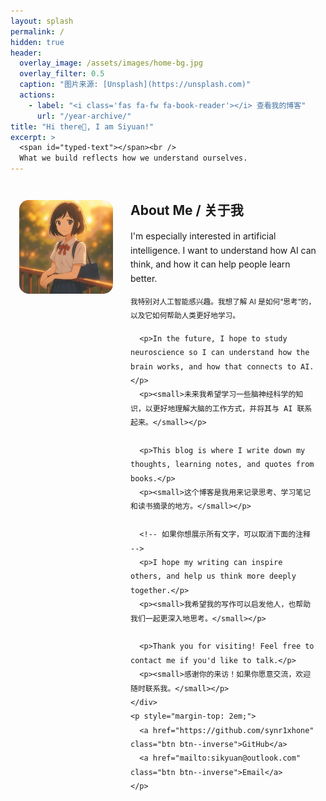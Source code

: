 ```yaml
---
layout: splash
permalink: /
hidden: true
header:
  overlay_image: /assets/images/home-bg.jpg
  overlay_filter: 0.5
  caption: "图片来源: [Unsplash](https://unsplash.com)"
  actions:
    - label: "<i class='fas fa-fw fa-book-reader'></i> 查看我的博客"
      url: "/year-archive/"
title: "Hi there👋, I am Siyuan!"
excerpt: >
  <span id="typed-text"></span><br />
  What we build reflects how we understand ourselves.
---
```


<!-- =================================================================== -->
<!--      全新的、最终版的“关于我”模块 (使用 Flexbox 布局)           -->
<!-- =================================================================== -->
<div style="display: flex; align-items: flex-start; margin-top: 3em; margin-bottom: 2em; padding: 0 1em;">

  <!-- 左侧头像部分 -->
  <div style="flex: 0 0 150px; margin-right: 2em;">
    <img src="/assets/images/siyuan-avatar.jpg" alt="思远" style="width: 150px; border-radius: 15px;">
  </div>

  <!-- 右侧文字介绍部分 -->
  <div style="flex: 1;">
    <h2 style="margin-top: 0;">About Me / 关于我</h2>
    <div style="line-height: 1.6;">
      <p>I'm especially interested in artificial intelligence. I want to understand how AI can think, and how it can help people learn better.</p>
      <p><small>我特别对人工智能感兴趣。我想了解 AI 是如何“思考”的，以及它如何帮助人类更好地学习。</small></p>

      <p>In the future, I hope to study neuroscience so I can understand how the brain works, and how that connects to AI.</p>
      <p><small>未来我希望学习一些脑神经科学的知识，以更好地理解大脑的工作方式，并将其与 AI 联系起来。</small></p>

      <p>This blog is where I write down my thoughts, learning notes, and quotes from books.</p>
      <p><small>这个博客是我用来记录思考、学习笔记和读书摘录的地方。</small></p>
      
      <!-- 如果你想展示所有文字，可以取消下面的注释 -->
      <p>I hope my writing can inspire others, and help us think more deeply together.</p>
      <p><small>我希望我的写作可以启发他人，也帮助我们一起更深入地思考。</small></p>

      <p>Thank you for visiting! Feel free to contact me if you'd like to talk.</p>
      <p><small>感谢你的来访！如果你愿意交流，欢迎随时联系我。</small></p>
    </div>
    <p style="margin-top: 2em;">
      <a href="https://github.com/synr1xhone" class="btn btn--inverse">GitHub</a>
      <a href="mailto:sikyuan@outlook.com" class="btn btn--inverse">Email</a>
    </p>
  </div>

</div>


<!-- =================================================================== -->
<!--      打字机效果的“魔法”脚本 (保持不变)                           -->
<!-- =================================================================== -->
<script src="https://cdn.jsdelivr.net/npm/typed.js@2.0.12"></script>
<script>
  var typed = new Typed('#typed-text', {
    strings: [
      "我是一名高中生。",
      "I am a High School Student.",
      "我是一名探索者。",
      "I am a Curious Explorer.",
      "我是一名未来的工程师。",
      "I am an Aspiring Engineer."
    ],
    typeSpeed: 80,
    backSpeed: 40,
    loop: true,
    showCursor: true,
    cursorChar: ' |'
  });
</script>
